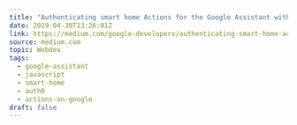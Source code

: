 ```yaml
---
title: "Authenticating smart home Actions for the Google Assistant with Auth0"
date: 2019-04-30T13:26:01Z
link: https://medium.com/google-developers/authenticating-smart-home-actions-for-the-google-assistant-with-auth0-b6fda3d2ee3d?source=rss----2e5ce7f173a5---4
source: medium.com
topic: Webdev
tags:
  - google-assistant
  - javascript
  - smart-home
  - auth0
  - actions-on-google
draft: false
---
```

